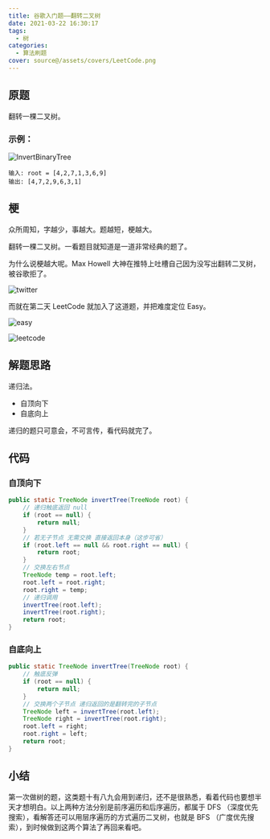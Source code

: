 ```yaml
---
title: 谷歌入门题——翻转二叉树
date: 2021-03-22 16:30:17
tags:
  - 树
categories:
  - 算法刷题
cover: source@/assets/covers/LeetCode.png
---
```


## 原题

翻转一棵二叉树。

### 示例：

![InvertBinaryTree](source@/_posts/algorithm/InvertBinaryTree/problem.jpg)

```
输入: root = [4,2,7,1,3,6,9]
输出: [4,7,2,9,6,3,1]
```

## 梗

众所周知，字越少，事越大。题越短，梗越大。

翻转一棵二叉树。一看题目就知道是一道非常经典的题了。

为什么说梗越大呢。Max Howell 大神在推特上吐槽自己因为没写出翻转二叉树，被谷歌拒了。

![twitter](source@/_posts/algorithm/InvertBinaryTree/twitter.png)

而就在第二天 LeetCode 就加入了这道题，并把难度定位 Easy。

![easy](source@/_posts/algorithm/InvertBinaryTree/easy.jpg)

![leetcode](source@/_posts/algorithm/InvertBinaryTree/leetcode.jpg)

## 解题思路

递归法。

- 自顶向下
- 自底向上

递归的题只可意会，不可言传，看代码就完了。

## 代码

### 自顶向下

```java
public static TreeNode invertTree(TreeNode root) {
    // 递归触底返回 null
    if (root == null) {
        return null;
    }
    // 若无子节点 无需交换 直接返回本身（这步可省）
    if (root.left == null && root.right == null) {
        return root;
    }
    // 交换左右节点
    TreeNode temp = root.left;
    root.left = root.right;
    root.right = temp;
    // 递归调用
    invertTree(root.left);
    invertTree(root.right);
    return root;
}
```

### 自底向上

```java
public static TreeNode invertTree(TreeNode root) {
    // 触底反弹
    if (root == null) {
        return null;
    }
    // 交换两个子节点 递归返回的是翻转完的子节点
    TreeNode left = invertTree(root.left);
    TreeNode right = invertTree(root.right);
    root.left = right;
    root.right = left;
    return root;
}
```

## 小结

第一次做树的题，这类题十有八九会用到递归，还不是很熟悉，看着代码也要想半天才想明白。以上两种方法分别是前序遍历和后序遍历，都属于 DFS （深度优先搜索），看解答还可以用层序遍历的方式遍历二叉树，也就是 BFS （广度优先搜索），到时候做到这两个算法了再回来看吧。
